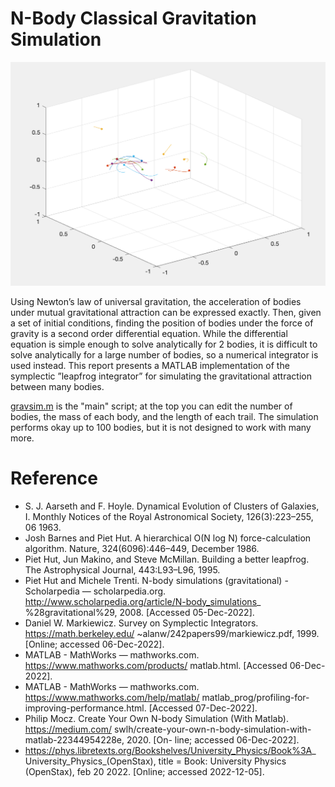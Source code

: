 # N-Body Classical Gravitation Simulation

![Simulation screenshot](Figure1.png "Classical Gravitation Simulation")

Using Newton’s law of universal gravitation, the acceleration of bodies under mutual gravitational
attraction can be expressed exactly. Then, given a set of initial conditions, finding
the position of bodies under the force of gravity is a second order differential equation. While the
differential equation is simple enough to solve analytically for 2 bodies, it is difficult to solve analytically
for a large number of bodies, so a numerical integrator is used instead. This report presents a
MATLAB implementation of the symplectic ”leapfrog integrator” for simulating the
gravitational attraction between many bodies.

[gravsim.m](gravsim.m) is the "main" script; at the top you can edit the number of bodies, the mass of each body, and the length of each trail. The simulation performs okay up to 100 bodies, but it is not designed to work with many more.

# Reference

 - S. J. Aarseth and F. Hoyle. Dynamical Evolution of Clusters of Galaxies, I. Monthly Notices
of the Royal Astronomical Society, 126(3):223–255, 06 1963.
 - Josh Barnes and Piet Hut. A hierarchical O(N log N) force-calculation algorithm. Nature,
324(6096):446–449, December 1986.
 - Piet Hut, Jun Makino, and Steve McMillan. Building a better leapfrog. The Astrophysical
Journal, 443:L93–L96, 1995.
 - Piet Hut and Michele Trenti. N-body simulations (gravitational) - Scholarpedia
— scholarpedia.org. http://www.scholarpedia.org/article/N-body_simulations_
%28gravitational%29, 2008. [Accessed 05-Dec-2022].
 - Daniel W. Markiewicz. Survey on Symplectic Integrators. https://math.berkeley.edu/
~alanw/242papers99/markiewicz.pdf, 1999. [Online; accessed 06-Dec-2022].
 - MATLAB - MathWorks — mathworks.com. https://www.mathworks.com/products/
matlab.html. [Accessed 06-Dec-2022].
 - MATLAB - MathWorks — mathworks.com. https://www.mathworks.com/help/matlab/
matlab_prog/profiling-for-improving-performance.html. [Accessed 07-Dec-2022].
 - Philip Mocz. Create Your Own N-body Simulation (With Matlab). https://medium.com/
swlh/create-your-own-n-body-simulation-with-matlab-22344954228e, 2020. [On-
line; accessed 06-Dec-2022].
 - https://phys.libretexts.org/Bookshelves/University_Physics/Book%3A_
University_Physics_(OpenStax), title = Book: University Physics (OpenStax), feb
20 2022. [Online; accessed 2022-12-05].
